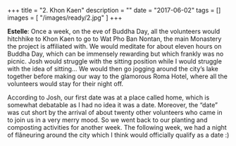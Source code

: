 +++
title = "2. Khon Kaen"
description = ""
date = "2017-06-02"
tags = []
images = [
  "/images/ready/2.jpg"
]
+++

**Estelle**: Once a week, on the eve of Buddha Day, all the volunteers would hitchhike to Khon Kaen to go to Wat Pho Ban Nontan, the main Monastery the project is affiliated with. We would meditate for about eleven hours on Buddha Day, which can be immensely rewarding but which frankly was no picnic. Josh would struggle with the sitting position while I would struggle with the idea of sitting… We would then go jogging around the city’s lake together before making our way to the glamorous Roma Hotel, where all the volunteers would stay for their night off. 

According to Josh, our first date was at a place called home, which is somewhat debatable as I had no idea it was a date. Moreover, the “date” was cut short by the arrival of about twenty other volunteers who came in to join us in a very merry mood. So we went back to our planting and composting activities for another week. The following week, we had a night of flâneuring around the city which I think would officially qualify as a date :)
